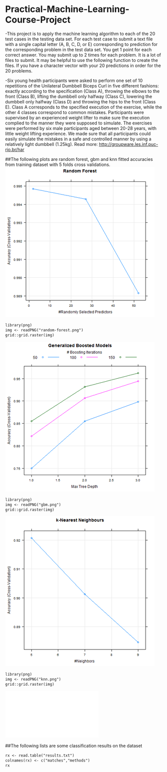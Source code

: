 Practical-Machine-Learning-Course-Project
======================================================
-This project is to apply the machine learning algorithm to each of the 20 test cases in the testing data set. 
For each test case to submit a text file with a single capital letter (A, B, C, D, or E) 
corresponding to prediction for the corresponding problem in the test data set. You get 1 point 
for each correct answer. You may submit up to 2 times for each problem. It is a lot of files to 
submit. It may be helpful to use the following function to create the files. If you have a 
character vector with your 20 predictions in order for the 20 problems.

-Six young health participants were asked to perform one set of 10 repetitions of the Unilateral Dumbbell 
Biceps Curl in five different fashions: exactly according to the specification (Class A), throwing the 
elbows to the front (Class B), lifting the dumbbell only halfway (Class C), lowering the dumbbell only 
halfway (Class D) and throwing the hips to the front (Class E).
Class A corresponds to the specified execution of the exercise, while the other 4 classes correspond to 
common mistakes. Participants were supervised by an experienced weight lifter to make sure the execution
complied to the manner they were supposed to simulate. The exercises were performed by six male participants
aged between 20-28 years, with little weight lifting experience. We made sure that all participants could 
easily simulate the mistakes in a safe and controlled manner by using a relatively light dumbbell (1.25kg).
Read more: http://groupware.les.inf.puc-rio.br/har


##The following plots are random forest, gbm and knn fitted accuracies from training dataset with 5 folds cross validations.
![plot of random-forest](random-forest.png)
```{r 1,fig.width=4,fig.height=3,message=FALSE}
library(png)
img <- readPNG("random-forest.png")
grid::grid.raster(img)
```

![plot of gbm](gbm.png)

```{r 2,fig.width=4,fig.height=3,message=FALSE}
library(png)
img <- readPNG("gbm.png")
grid::grid.raster(img)
```

![plot of knn](knn.png)

```{r 3,fig.width=4,fig.height=3,message=FALSE}
library(png)
img <- readPNG("knn.png")
grid::grid.raster(img)
```  

![results.txt](results.txt)
 
##The following lists are some classification results on the dataset
```{r}
rx <- read.table("results.txt")
colnames(rx) <- c("matches","methods")
rx
```
